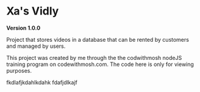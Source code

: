 # Xa's Vidly

**Version 1.0.0**

Project that stores videos in a database that can be rented by customers and managed by users.

This project was created by me through the the codwithmosh nodeJS training program on codewithmosh.com.  The code here is only for viewing purposes.

fkdlafjkdahlkdahk
fdafjdlkajf
